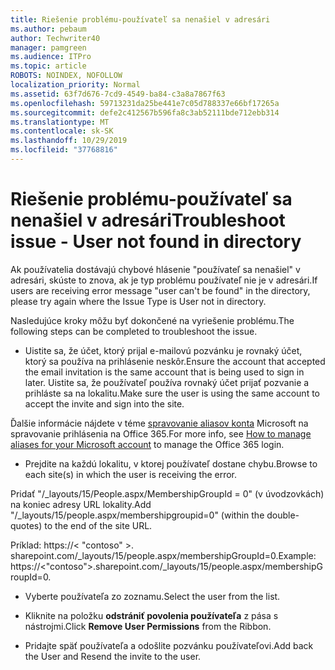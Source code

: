 ```yaml
---
title: Riešenie problému-používateľ sa nenašiel v adresári
ms.author: pebaum
author: Techwriter40
manager: pamgreen
ms.audience: ITPro
ms.topic: article
ROBOTS: NOINDEX, NOFOLLOW
localization_priority: Normal
ms.assetid: 63f7d676-7cd9-4549-ba84-c3a8a7867f63
ms.openlocfilehash: 59713231da25be441e7c05d788337e66bf17265a
ms.sourcegitcommit: defe2c412567b596fa8c3ab52111bde712ebb314
ms.translationtype: MT
ms.contentlocale: sk-SK
ms.lasthandoff: 10/29/2019
ms.locfileid: "37768816"
---
```

# <a name="troubleshoot-issue---user-not-found-in-directory"></a><span data-ttu-id="a0480-102">Riešenie problému-používateľ sa nenašiel v adresári</span><span class="sxs-lookup"><span data-stu-id="a0480-102">Troubleshoot issue - User not found in directory</span></span>

<span data-ttu-id="a0480-103">Ak používatelia dostávajú chybové hlásenie "používateľ sa nenašiel" v adresári, skúste to znova, ak je typ problému používateľ nie je v adresári.</span><span class="sxs-lookup"><span data-stu-id="a0480-103">If users are receiving error message "user can't be found" in the directory, please try again where the Issue Type is User not in directory.</span></span>

<span data-ttu-id="a0480-104">Nasledujúce kroky môžu byť dokončené na vyriešenie problému.</span><span class="sxs-lookup"><span data-stu-id="a0480-104">The following steps can be completed to troubleshoot the issue.</span></span>

- <span data-ttu-id="a0480-105">Uistite sa, že účet, ktorý prijal e-mailovú pozvánku je rovnaký účet, ktorý sa používa na prihlásenie neskôr.</span><span class="sxs-lookup"><span data-stu-id="a0480-105">Ensure the account that accepted the email invitation is the same account that is being used to sign in later.</span></span> <span data-ttu-id="a0480-106">Uistite sa, že používateľ používa rovnaký účet prijať pozvanie a prihláste sa na lokalitu.</span><span class="sxs-lookup"><span data-stu-id="a0480-106">Make sure the user is using the same account to accept the invite and sign into the site.</span></span> 

<span data-ttu-id="a0480-107">Ďalšie informácie nájdete v téme [spravovanie aliasov konta</a> Microsoft na spravovanie prihlásenia na Office 365](https://support.microsoft.com/help/12407/microsoft-account-how-to-manage-aliases).</span><span class="sxs-lookup"><span data-stu-id="a0480-107">For more info, see [How to manage aliases for your Microsoft account</a> to manage the Office 365 login](https://support.microsoft.com/help/12407/microsoft-account-how-to-manage-aliases).</span></span> 

- <span data-ttu-id="a0480-108">Prejdite na každú lokalitu, v ktorej používateľ dostane chybu.</span><span class="sxs-lookup"><span data-stu-id="a0480-108">Browse to each site(s) in which the user is receiving the error.</span></span> 

<span data-ttu-id="a0480-109">Pridať "/_layouts/15/People.aspx/MembershipGroupId = 0" (v úvodzovkách) na koniec adresy URL lokality.</span><span class="sxs-lookup"><span data-stu-id="a0480-109">Add "/_layouts/15/people.aspx/membershipgroupid=0" (within the double-quotes) to the end of the site URL.</span></span> 

<span data-ttu-id="a0480-110">Príklad: https://< "contoso" >. sharepoint.com/_layouts/15/people.aspx/membershipGroupId=0.</span><span class="sxs-lookup"><span data-stu-id="a0480-110">Example: https://<"contoso">.sharepoint.com/_layouts/15/people.aspx/membershipGroupId=0.</span></span>

- <span data-ttu-id="a0480-111">Vyberte používateľa zo zoznamu.</span><span class="sxs-lookup"><span data-stu-id="a0480-111">Select the user from the list.</span></span>

- <span data-ttu-id="a0480-112">Kliknite na položku **odstrániť povolenia používateľa** z pása s nástrojmi.</span><span class="sxs-lookup"><span data-stu-id="a0480-112">Click **Remove User Permissions** from the Ribbon.</span></span> 
-  <span data-ttu-id="a0480-113">Pridajte späť používateľa a odošlite pozvánku používateľovi.</span><span class="sxs-lookup"><span data-stu-id="a0480-113">Add back the User and Resend the invite to the user.</span></span>

